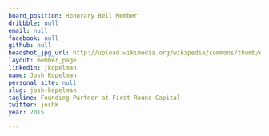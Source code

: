 ```yaml
---
board_position: Honorary Bell Member
dribbble: null
email: null
facebook: null
github: null
headshot_jpg_url: http://upload.wikimedia.org/wikipedia/commons/thumb/e/e9/Josh_Kopelman_photo.jpg/220px-Josh_Kopelman_photo.jpg
layout: member_page
linkedin: jkopelman
name: Josh Kopelman
personal_site: null
slug: josh-kopelman
tagline: Founding Partner at First Round Capital
twitter: joshk
year: 2015

---
```

